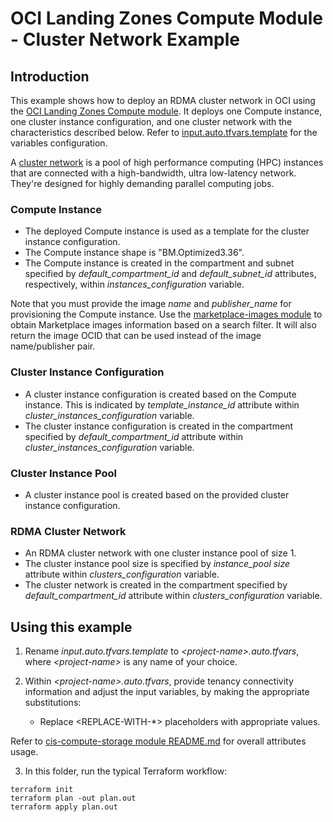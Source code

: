 # OCI Landing Zones Compute Module - Cluster Network Example

## Introduction
This example shows how to deploy an RDMA cluster network in OCI using the [OCI Landing Zones Compute module](../../README.md). It deploys one Compute instance, one cluster instance configuration, and one cluster network with the characteristics described below. Refer to [input.auto.tfvars.template](./input.auto.tfvars.template) for the variables configuration.

A [cluster network](https://docs.oracle.com/en-us/iaas/Content/Compute/Tasks/managingclusternetworks.htm) is a pool of high performance computing (HPC) instances that are connected with a high-bandwidth, ultra low-latency network. They're designed for highly demanding parallel computing jobs.

### Compute Instance
- The deployed Compute instance is used as a template for the cluster instance configuration.
- The Compute instance shape is "BM.Optimized3.36".
- The Compute instance is created in the compartment and subnet specified by *default_compartment_id* and *default_subnet_id* attributes, respectively, within *instances_configuration* variable.

Note that you must provide the image *name* and *publisher_name* for provisioning the Compute instance. Use the [marketplace-images module](../../../marketplace-images/) to obtain Marketplace images information based on a search filter. It will also return the image OCID that can be used instead of the image name/publisher pair.

### Cluster Instance Configuration
- A cluster instance configuration is created based on the Compute instance. This is indicated by *template_instance_id* attribute within *cluster_instances_configuration* variable.
- The cluster instance configuration is created in the compartment specified by *default_compartment_id* attribute within *cluster_instances_configuration* variable.

### Cluster Instance Pool
- A cluster instance pool is created based on the provided cluster instance configuration.

### RDMA Cluster Network
- An RDMA cluster network with one cluster instance pool of size 1.
- The cluster instance pool size is specified by *instance_pool size* attribute within *clusters_configuration* variable.
- The cluster network is created in the compartment specified by *default_compartment_id* attribute within *clusters_configuration* variable.

## Using this example
1. Rename *input.auto.tfvars.template* to *\<project-name\>.auto.tfvars*, where *\<project-name\>* is any name of your choice.

2. Within *\<project-name\>.auto.tfvars*, provide tenancy connectivity information and adjust the input variables, by making the appropriate substitutions:
   - Replace \<REPLACE-WITH-\*\> placeholders with appropriate values. 
   
Refer to [cis-compute-storage module README.md](../../README.md) for overall attributes usage.

3. In this folder, run the typical Terraform workflow:
```
terraform init
terraform plan -out plan.out
terraform apply plan.out
```